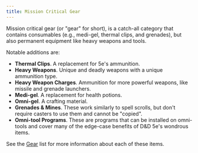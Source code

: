 ```yaml
---
title: Mission Critical Gear
---
```

Mission critical gear (or "gear" for short), is a catch-all category that contains consumables (e.g., medi-gel, thermal clips, and grenades),
but also permanent equipment like heavy weapons and tools.

Notable additions are:

- __Thermal Clips__. A replacement for 5e's ammunition.
- __Heavy Weapons__. Unique and deadly weapons with a unique ammunition type.
- __Heavy Weapon Charges__. Ammunition for more powerful weapons, like missile and grenade launchers.
- __Medi-gel__. A replacement for health potions.
- __Omni-gel__. A crafting material.
- __Grenades & Mines__. These work similarly to spell scrolls, but don't require casters to use them and cannot be "copied".
- __Omni-tool Programs__. These are programs that can be installed on omni-tools and cover many of the edge-case benefits of D&D 5e's wondrous items.

See the [Gear](/gear) list for more information about each of these items.

